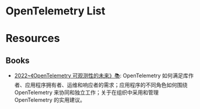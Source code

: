 # OpenTelemetry List

# Resources

## Books

- [2022~《OpenTelemetry 可观测性的未来》📚](https://lib.jimmysong.io/opentelemetry-obervability/): OpenTelemetry 如何满足库作者、应用程序拥有者、运维和响应者的需求；应用程序的不同角色如何围绕 OpenTelemetry 来协同和独立工作；关于在组织中采用和管理 OpenTelemetry 的实用建议。
